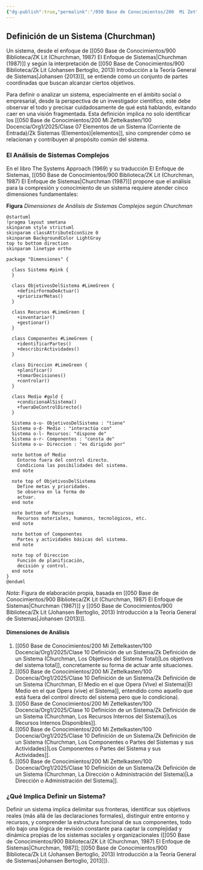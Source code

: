 ```yaml
---
{"dg-publish":true,"permalink":"/050 Base de Conocimientos/200  Mi Zettelkasten/100 Docencia/Org1/2025/Clase 10 Definición de un Sistema/Zk Definición de un Sistema (Churchman)/","tags":["digitalGarden","churchman"]}
---
```


## Definición de un Sistema (Churchman)

Un sistema, desde el enfoque de [[050 Base de Conocimientos/900 Biblioteca/ZK Lit (Churchman, 1987) El Enfoque de Sistemas\|Churchman (1987)]] y según la interpretación de [[050 Base de Conocimientos/900 Biblioteca/Zk Lit (Johansen Bertoglio, 2013) Introducción a la Teoría General de Sistemas\|Johansen (2013)]], se entiende como un conjunto de partes coordinadas que buscan alcanzar ciertos objetivos.

Para definir o analizar un sistema, especialmente en el ámbito social o empresarial, desde la perspectiva de un investigador científico, este debe observar el todo y precisar cuidadosamente de qué está hablando, evitando caer en una visión fragmentada. Esta definición implica no solo identificar los [[050 Base de Conocimientos/200  Mi Zettelkasten/100 Docencia/Org1/2025/Clase 07 Elementos de un Sistema (Corriente de Entrada)/Zk Sistemas (Elementos)\|elementos]], sino comprender cómo se relacionan y contribuyen al propósito común del sistema.

### El Análisis de Sistemas Complejos

En el libro The Systems Approach (1969) y su traducción El Enfoque de Sistemas, [[050 Base de Conocimientos/900 Biblioteca/ZK Lit (Churchman, 1987) El Enfoque de Sistemas\|Churchman (1987)]] propone que el análisis para la compresión y conocimiento de un sistema requiere atender cinco dimensiones fundamentales: 

**Figura**
_Dimensiones de Análisis de Sistemas Complejos según Churchman_
```plantuml
@startuml
!pragma layout smetana
skinparam style strictuml
skinparam classAttributeIconSize 0
skinparam BackgroundColor LightGray
top to bottom direction
skinparam linetype ortho

package "Dimensiones" {

  class Sistema #pink {
  }

  class ObjetivosDelSistema #LimeGreen {
    +definirFormaDeActuar()
    +priorizarMetas()
  }

  class Recursos #LimeGreen {
    +inventariar()
    +gestionar()
  }

  class Componentes #LimeGreen {
    +identificarPartes()
    +describirActividades()
  }

  class Direccion #LimeGreen {
    +planificar()
    +tomarDecisiones()
    +controlar()
  }

  class Medio #gold {
    +condicionaAlSistema()
    +fueraDeControlDirecto()
  }

  Sistema o-u- ObjetivosDelSistema : "tiene"
  Sistema o-d- Medio : "interactúa con"
  Sistema o-l- Recursos: "dispone de"
  Sistema o-r- Componentes : "consta de"
  Sistema o-u- Direccion : "es dirigido por"

  note bottom of Medio
    Entorno fuera del control directo.
    Condiciona las posibilidades del sistema.
  end note

  note top of ObjetivosDelSistema
    Define metas y prioridades.
    Se observa en la forma de
    actuar.
  end note

  note bottom of Recursos
    Recursos materiales, humanos, tecnológicos, etc.
  end note

  note bottom of Componentes
    Partes y actividades básicas del sistema.
  end note

  note top of Direccion
    Función de planificación,
    decisión y control.
  end note
}
@enduml
```
_Nota_: Figura de elaboración propia, basada en [[050 Base de Conocimientos/900 Biblioteca/ZK Lit (Churchman, 1987) El Enfoque de Sistemas\|Churchman (1987)]] y [[050 Base de Conocimientos/900 Biblioteca/Zk Lit (Johansen Bertoglio, 2013) Introducción a la Teoría General de Sistemas\|Johansen (2013)]].

#### Dimensiones de Análisis
1. [[050 Base de Conocimientos/200  Mi Zettelkasten/100 Docencia/Org1/2025/Clase 10 Definición de un Sistema/Zk Definición de un Sistema (Churchman, Los Objetivos del Sistema Total)\|Los objetivos del sistema total]], concretamente su forma de actuar ante situaciones.
2. [[050 Base de Conocimientos/200  Mi Zettelkasten/100 Docencia/Org1/2025/Clase 10 Definición de un Sistema/Zk Definición de un Sistema (Churchman, El Medio en el que Opera (Vive) el Sistema)\|El Medio en el que Opera (vive) el Sistema]], entendido como aquello que está fuera del control directo del sistema pero que lo condiciona).
3. [[050 Base de Conocimientos/200  Mi Zettelkasten/100 Docencia/Org1/2025/Clase 10 Definición de un Sistema/Zk Definición de un Sistema (Churchman, Los Recursos Internos del Sistema)\|Los Recursos Internos Disponibles]].
4. [[050 Base de Conocimientos/200  Mi Zettelkasten/100 Docencia/Org1/2025/Clase 10 Definición de un Sistema/Zk Definición de un Sistema (Churchman, Los Componentes o Partes del Sistemas y sus Actividades)\|Los Componentes o Partes del Sistema y sus Actividades]].
5. [[050 Base de Conocimientos/200  Mi Zettelkasten/100 Docencia/Org1/2025/Clase 10 Definición de un Sistema/Zk Definición de un Sistema (Churchman, La Dirección o Administración del Sistema)\|La Dirección o Administración del Sistema]].

### ¿Qué Implica Definir un Sistema?

Definir un sistema implica delimitar sus fronteras, identificar sus objetivos reales (más allá de las declaraciones formales), distinguir entre entorno y recursos, y comprender la estructura funcional de sus componentes, todo ello bajo una lógica de revisión constante para captar la complejidad y dinámica propias de los sistemas sociales y organizacionales ([[050 Base de Conocimientos/900 Biblioteca/ZK Lit (Churchman, 1987) El Enfoque de Sistemas\|Churchman, 1987]]; [[050 Base de Conocimientos/900 Biblioteca/Zk Lit (Johansen Bertoglio, 2013) Introducción a la Teoría General de Sistemas\|Johansen Bertoglio, 2013]]).

